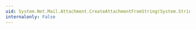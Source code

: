 ```yaml
---
uid: System.Net.Mail.Attachment.CreateAttachmentFromString(System.String,System.Net.Mime.ContentType)
internalonly: False
---
```


